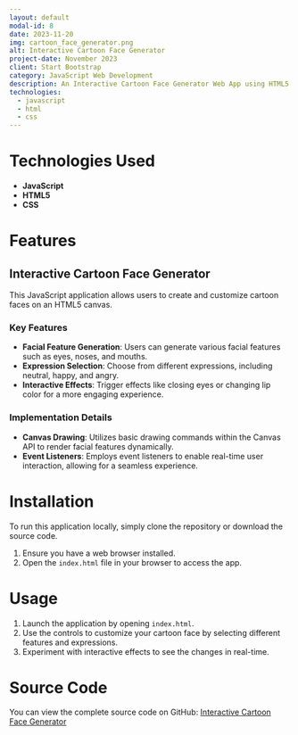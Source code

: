 ```yaml
---
layout: default
modal-id: 8
date: 2023-11-20
img: cartoon_face_generator.png
alt: Interactive Cartoon Face Generator
project-date: November 2023
client: Start Bootstrap
category: JavaScript Web Development
description: An Interactive Cartoon Face Generator Web App using HTML5 Canvas
technologies:
  - javascript
  - html
  - css
---
```


# Technologies Used

- **JavaScript**
- **HTML5**
- **CSS**


# Features

## Interactive Cartoon Face Generator
This JavaScript application allows users to create and customize cartoon faces on an HTML5 canvas.

### Key Features
- **Facial Feature Generation**: Users can generate various facial features such as eyes, noses, and mouths.
- **Expression Selection**: Choose from different expressions, including neutral, happy, and angry.
- **Interactive Effects**: Trigger effects like closing eyes or changing lip color for a more engaging experience.

### Implementation Details
- **Canvas Drawing**: Utilizes basic drawing commands within the Canvas API to render facial features dynamically.
- **Event Listeners**: Employs event listeners to enable real-time user interaction, allowing for a seamless experience.

# Installation

To run this application locally, simply clone the repository or download the source code.

1. Ensure you have a web browser installed.
2. Open the `index.html` file in your browser to access the app.

# Usage

1. Launch the application by opening `index.html`.
2. Use the controls to customize your cartoon face by selecting different features and expressions.
3. Experiment with interactive effects to see the changes in real-time.


# Source Code

You can view the complete source code on GitHub: [Interactive Cartoon Face Generator](https://github.com/efamelody/interactiveCartoon)
